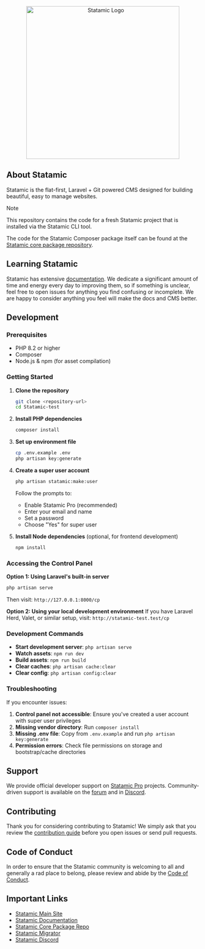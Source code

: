 <p align="center"><img src="https://statamic.com/assets/branding/Statamic-Logo+Wordmark-Rad.svg" width="400" alt="Statamic Logo" /></p>

## About Statamic

Statamic is the flat-first, Laravel + Git powered CMS designed for building beautiful, easy to manage websites.

> [!NOTE]
> This repository contains the code for a fresh Statamic project that is installed via the Statamic CLI tool.
>
> The code for the Statamic Composer package itself can be found at the [Statamic core package repository][cms-repo].

## Learning Statamic

Statamic has extensive [documentation][docs]. We dedicate a significant amount of time and energy every day to improving them, so if something is unclear, feel free to open issues for anything you find confusing or incomplete. We are happy to consider anything you feel will make the docs and CMS better.

## Development

### Prerequisites

-   PHP 8.2 or higher
-   Composer
-   Node.js & npm (for asset compilation)

### Getting Started

1. **Clone the repository**

    ```bash
    git clone <repository-url>
    cd Statamic-test
    ```

2. **Install PHP dependencies**

    ```bash
    composer install
    ```

3. **Set up environment file**

    ```bash
    cp .env.example .env
    php artisan key:generate
    ```

4. **Create a super user account**

    ```bash
    php artisan statamic:make:user
    ```

    Follow the prompts to:

    - Enable Statamic Pro (recommended)
    - Enter your email and name
    - Set a password
    - Choose "Yes" for super user

5. **Install Node dependencies** (optional, for frontend development)
    ```bash
    npm install
    ```

### Accessing the Control Panel

**Option 1: Using Laravel's built-in server**

```bash
php artisan serve
```

Then visit: `http://127.0.0.1:8000/cp`

**Option 2: Using your local development environment**
If you have Laravel Herd, Valet, or similar setup, visit: `http://statamic-test.test/cp`

### Development Commands

-   **Start development server**: `php artisan serve`
-   **Watch assets**: `npm run dev`
-   **Build assets**: `npm run build`
-   **Clear caches**: `php artisan cache:clear`
-   **Clear config**: `php artisan config:clear`

### Troubleshooting

If you encounter issues:

1. **Control panel not accessible**: Ensure you've created a user account with super user privileges
2. **Missing vendor directory**: Run `composer install`
3. **Missing .env file**: Copy from `.env.example` and run `php artisan key:generate`
4. **Permission errors**: Check file permissions on storage and bootstrap/cache directories

## Support

We provide official developer support on [Statamic Pro](https://statamic.com/pricing) projects. Community-driven support is available on the [forum](https://statamic.com/forum) and in [Discord][discord].

## Contributing

Thank you for considering contributing to Statamic! We simply ask that you review the [contribution guide][contribution] before you open issues or send pull requests.

## Code of Conduct

In order to ensure that the Statamic community is welcoming to all and generally a rad place to belong, please review and abide by the [Code of Conduct](https://github.com/statamic/cms/wiki/Code-of-Conduct).

## Important Links

-   [Statamic Main Site](https://statamic.com)
-   [Statamic Documentation][docs]
-   [Statamic Core Package Repo][cms-repo]
-   [Statamic Migrator](https://github.com/statamic/migrator)
-   [Statamic Discord][discord]

[docs]: https://statamic.dev/
[discord]: https://statamic.com/discord
[contribution]: https://github.com/statamic/cms/blob/master/CONTRIBUTING.md
[cms-repo]: https://github.com/statamic/cms
